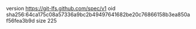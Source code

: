 version https://git-lfs.github.com/spec/v1
oid sha256:64ca175c08a57336a9bc2b49497641682be20c76866158b3ea850af56fea3b9d
size 225
